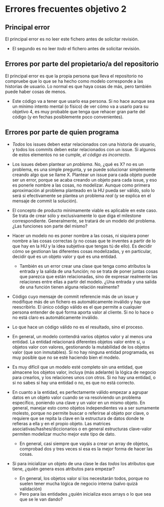 # Errores frecuentes objetivo 2

## Principal error

El principal error es no leer este fichero antes de solicitar revisión.

- El segundo es no leer *todo* el fichero antes de solicitar revisión.

## Errores por parte del propietario/a del repositorio

El principal error es que la propia persona que lleva el repositorio no
  compruebe que lo que se ha hecho como modelo corresponde a las historias de
  usuario. Lo normal es que haya cosas de más, pero también puede haber cosas de
  menos.

- Este código va a tener que usarlo esa persona. Si no hace aunque sea un mínimo
  intento mental (o físico) de ver cómo va a usarlo para su objetivo 4, es muy probable que
  tenga que rehacer gran parte del código (y en fechas posiblemente poco
  convenientes).

## Errores por parte de quien programa

- *Todos* los issues deben estar relacionados con una historia de
   usuario, y todos los commits deben estar relacionados con un
   issue. Si algunos de estos elementos no se cumple, *el código es
   incorrecto*.

- Los issues deben plantear *un problema*. No, ¿qué es X? no es un problema,
  es una simple pregunta, y se puede solucionar simplemente creando algo que se
  llame X. Plantear un issue para cada objeto puede ser un error, porque se
  acaba creando un objeto para cada issue, y eso es ponerle nombre a las cosas,
  no modelizar. Aunque como primera aproximación al problema planteado en la HU
  pueda ser válido, solo lo será si efectivamente se plantea un problema *real*
  (y se explica en el mensaje de commit la solución).

- El concepto de producto mínimamente viable es aplicable en este caso. Se trata
  de crear sólo y exclusivamente lo que diga el milestone
  correspondiente. Generalmente, se tratará de un modelo del problema. ¿Las
  funciones son parte del mismo?

- Hacer un modelo no es poner nombre a las cosas, ni siquiera poner nombre a las
  cosas correctas (y no cosas que te inventes a partir de lo que hay en la HU y
  la idea subjetiva que tengas tú de ello). Es decidir cómo se gestionan las
  diferentes cosas modelizadas, y en particular, decidir qué es un objeto valor
  y qué es una entidad.
  - También es un error crear una clase que tenga como atributos la entrada y la
  salida de una función; no se trata de poner juntas cosas que parezca que están
  relacionadas, sino de expresar realmente las relaciones entre ellas a partir
  del modelo. ¿Una entrada y una salida de una función tienen alguna relación
  realmente?

- Código cuyo mensaje de commit referencie más de un issue y modifique más de un
  fichero es automáticamente inválido y hay que reescribirlo. El único código
  válido es el que permite a cualquier persona entender de qué forma aporta
  valor al cliente. Si no lo hace o no está claro es automáticamente inválido.

- Lo que hace un código válido no es el resultado, sino el proceso.

- En general, un modelo contendrá varios objetos valor y al menos una
  entidad. La entidad relacionará diferentes objetos valor entre sí, u objetos
  valor con valores, gestionando la mutabilidad de los objetos valor (que son
  inmutables). Si no hay ninguna entidad programada, es muy posible que no se
  esté haciendo bien el modelo.

- Es muy difícil que un modelo esté completo sin una entidad, que almacene los
  objetos valor, incluya (más adelante) la lógica de negocio para crearlos, y
  los relaciones unos con otros. Si no hay una entidad, o si no sabes si hay una
  entidad o no, es que no está correcto.

- En cuanto a la entidad, es perfectamente válido empezar a agrupar datos en un
  objeto valor cuando se va resolviendo un problema específico, poniendo una
  clave y un valor en un mismo objeto. En general, manejar esto como objetos
  independientes va a ser sumamente molesto, porque no permite buscar o
  referirse al objeto por clave, o requiere que se repita la clave en la
  estructura de datos donde te refieras a ella y en el propio objeto. Las
  matrices asociativas/hashes/diccionarios o en general estructuras clave-valor
  permiten modelizar mucho mejor este tipo de dato.
  - En general, casi siempre que vayáis a crear un array de objetos, comprobad
    dos y tres veces si esa es la mejor forma de hacer las cosas.

- Si para inicializar un objeto de una clase le das *todos* los atributos que
  tiene, ¿quién genera esos atributos para empezar?
  - En general, los objetos valor sí los necesitarán todos, porque no suelen
    tener mucha lógica de negocio interna (salvo quizá validación)
  - Pero para las entidades ¿quién inicializa esos arrays o lo que sea que se le
    van dando?
